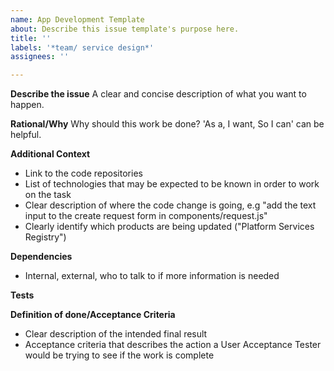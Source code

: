 ```yaml
---
name: App Development Template
about: Describe this issue template's purpose here.
title: ''
labels: '*team/ service design*'
assignees: ''

---
```


**Describe the issue**
A clear and concise description of what you want to happen.

**Rational/Why**
Why should this work be done? 'As a, I want, So I can' can be helpful.

**Additional Context**

- Link to the code repositories
- List of technologies that may be expected to be known in order to work on the task
- Clear description of where the code change is going, e.g "add the text input to the create request form in components/request.js"
- Clearly identify which products are being updated ("Platform Services Registry")

**Dependencies**

- Internal, external, who to talk to if more information is needed

**Tests**

**Definition of done/Acceptance Criteria**

- Clear description of the intended final result
- Acceptance criteria that describes the action a User Acceptance Tester would be trying to see if the work is complete
